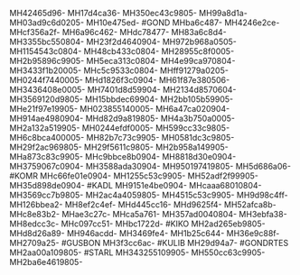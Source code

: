 MH42465d96-
MH17d4ca36-
MH350ec43c9805-
MH99a8d1a-
MH03ad9c6d0205-
MH10e475ed-
#GOND
MHba6c487-
MH4246e2ce-
MHcf356a2f-
MH6a96c462-
MHdc78477-
MH83a6c8d4-
MH3355bc550804-
MH23f2d4640904-
MH972b968a0505-
MH1154543c0804-
MH48cb433c0804-
MH28955c8f0005-
MH2b95896c9905-
MH5eca313c0804-
MH4e99ca970804-
MH3433f1b20005-
MHc5c9533c0804-
MHff91279a0205-
MH0244f7440005-
MHd1826f3c0904-
MH61f87e380506-
MH3436408e0005-
MH7401d8d59904-
MH2134d8570604-
MH3569120d9805-
MH15bbdec69904-
MH2bb105b59905-
MHe21f97e19905-
MH023855140005-
MH6a47ca020904-
MH914ae4980904-
MHd82d9a819805-
MH4a3b750a0005-
MH2a132a519905-
MH0244efdf0005-
MH599cc33c9805-
MH6c8bca400005-
MH82b7c73c9905-
MH0581dc3c9805-
MH29f2ac969805-
MH29f5611c9805-
MH2b958a149905-
MHa873c83c9905-
MHc9bbce8b0904-
MH8818d30e0904-
MH3759067c0904-
MH3588ada30904-
MH950197419805-
MH5d686a06-
#KOMR
MHc66fe01e0904-
MH1255c53c9905-
MH52adf2f99905-
MH35d898de0904-
#KADL
MH9151e4be0904-
MHcaaa68010804-
MH3569cc7b9805-
MH2ac4a4059805-
MH4515c53c9905-
MH9d98c4ff-
MH126bbea2-
MH8ef2c4ef-
MHd445cc16-
MHd9625f4-
MH52afca8b-
MHc8e83b2-
MHae3c27c-
MHca5a761-
MH357ad0040804-
MH3ebfa38-
MH8edcc3c-
MHc097cc51-
MHbc1722d-
#KIKO
MH2ad265eb9805-
MHd8d26a89-
MH946acdd-
MH3469fe4-
MH1b25c644-
MH36e9c88f-
MH2709a25-
#GUSBON
MH3f3cc6ac-
#KULIB
MH29d94a7-
#GONDRTES
MH2aa00a109805-
#STARL
MH343255109905-
MH550cc63c9905-
MH2ba6e4619805-
